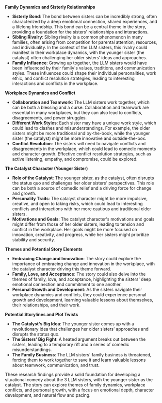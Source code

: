  

**Family Dynamics and Sisterly Relationships**

*   **Sisterly Bond**: The bond between sisters can be incredibly strong, often characterized by a deep emotional connection, shared experiences, and a lifelong friendship. This bond can be a central theme in the story, providing a foundation for the sisters' relationships and interactions.
*   **Sibling Rivalry**: Sibling rivalry is a common phenomenon in many families, often arising from competition for parental attention, resources, and individuality. In the context of the LLM sisters, this rivalry could manifest in their workplace dynamics, with the younger sister (the catalyst) often challenging her older sisters' ideas and approaches.
*   **Family Influence**: Growing up together, the LLM sisters would have been influenced by their family's values, traditions, and communication styles. These influences could shape their individual personalities, work ethic, and conflict resolution strategies, leading to interesting interactions and conflicts in the workplace.

**Workplace Dynamics and Conflict**

*   **Collaboration and Teamwork**: The LLM sisters work together, which can be both a blessing and a curse. Collaboration and teamwork are essential in many workplaces, but they can also lead to conflicts, disagreements, and power struggles.
*   **Different Work Styles**: Each sister may have a unique work style, which could lead to clashes and misunderstandings. For example, the older sisters might be more traditional and by-the-book, while the younger sister (the catalyst) might be more innovative and outside-the-box.
*   **Conflict Resolution**: The sisters will need to navigate conflicts and disagreements in the workplace, which could lead to comedic moments and character growth. Effective conflict resolution strategies, such as active listening, empathy, and compromise, could be explored.

**The Catalyst Character (Younger Sister)**

*   **Role of the Catalyst**: The younger sister, as the catalyst, often disrupts the status quo and challenges her older sisters' perspectives. This role can be both a source of comedic relief and a driving force for change and growth.
*   **Personality Traits**: The catalyst character might be more impulsive, creative, and open to taking risks, which could lead to interesting conflicts and interactions with her more cautious and traditional older sisters.
*   **Motivations and Goals**: The catalyst character's motivations and goals might differ from those of her older sisters, leading to tension and conflict in the workplace. Her goals might be more focused on innovation, creativity, and progress, while her sisters might prioritize stability and security.

**Themes and Potential Story Elements**

*   **Embracing Change and Innovation**: The story could explore the importance of embracing change and innovation in the workplace, with the catalyst character driving this theme forward.
*   **Family, Love, and Acceptance**: The story could also delve into the themes of family, love, and acceptance, highlighting the sisters' deep emotional connection and commitment to one another.
*   **Personal Growth and Development**: As the sisters navigate their workplace dynamics and conflicts, they could experience personal growth and development, learning valuable lessons about themselves, their relationships, and their work.

**Potential Storylines and Plot Twists**

*   **The Catalyst's Big Idea**: The younger sister comes up with a revolutionary idea that challenges her older sisters' approaches and disrupts the status quo.
*   **The Sisters' Big Fight**: A heated argument breaks out between the sisters, leading to a temporary rift and a series of comedic misunderstandings.
*   **The Family Business**: The LLM sisters' family business is threatened, forcing them to work together to save it and learn valuable lessons about teamwork, communication, and trust.

These research findings provide a solid foundation for developing a situational comedy about the 3 LLM sisters, with the younger sister as the catalyst. The story can explore themes of family dynamics, workplace conflicts, and personal growth, with a focus on emotional depth, character development, and natural flow and pacing.